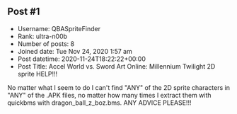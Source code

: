 ## Post #1
- Username: QBASpriteFinder
- Rank: ultra-n00b
- Number of posts: 8
- Joined date: Tue Nov 24, 2020 1:57 am
- Post datetime: 2020-11-24T18:22:22+00:00
- Post Title: Accel World vs. Sword Art Online: Millennium Twilight 2D sprite HELP!!!

No matter what I seem to do I can't find "ANY" of the 2D sprite characters in "ANY" of the .APK files, no matter how many times I extract them with quickbms with dragon_ball_z_boz.bms. ANY ADVICE PLEASE!!!
